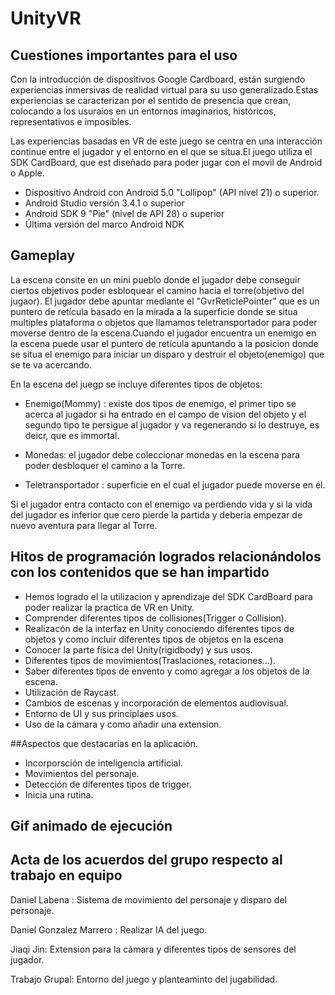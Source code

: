 # UnityVR

## Cuestiones importantes para el uso

Con la introducción de dispositivos Google Cardboard, están surgiendo experiencias inmersivas de realidad virtual para su uso generalizado.Estas experiencias se caracterizan por el sentido de presencia que crean, colocando a los usuraios en un entornos imaginarios, históricos, representativos e imposibles.

Las experiencias basadas en VR de este juego se centra en una interacción continue entre el jugador y el entorno en el que se situa.El juego utiliza el SDK CardBoard, que est diseñado para poder jugar con el movil de Android o Apple.

- Dispositivo Android con Android 5.0 "Lollipop" (API nivel 21) o superior.
- Android Studio versión 3.4.1 o superior
- Android SDK 9 "Pie" (nivel de API 28) o superior
- Última versión del marco Android NDK

## Gameplay 

La escena consite en un mini pueblo donde el jugador debe conseguir ciertos objetivos poder esbloquear el camino hacia el torre(objetivo del jugaor).
El jugador debe apuntar mediante el "GvrReticlePointer" que es un puntero de retícula basado en la mirada a la superficie donde se situa multiples plataforma o objetos que llamamos teletransportador para poder moverse dentro de la escena.Cuando el jugador encuentra un enemigo en la escena puede usar el puntero de retícula apuntando a la posicion donde se situa el enemigo para iniciar un disparo y destruir el objeto(enemigo) que se te va acercando.

En la escena del juegp se incluye diferentes tipos de objetos:

- Enemigo(Mommy) : existe dos tipos de enemigo, el primer tipo se acerca al jugador si ha entrado en el campo de vision del objeto y el segundo tipo te persigue al jugador y va regenerando si lo destruye, es deicr, que es immortal.

- Monedas: el jugador debe coleccionar monedas en la escena para poder desbloquer el camino a la Torre.

- Teletransportador : superficie en el cual el jugador puede moverse en él.

Si el jugador entra contacto con el enemigo va perdiendo vida y si la vida del jugador es inferior que cero pierde la partida y deberia empezar de nuevo aventura para llegar al Torre.

## Hitos de programación logrados relacionándolos con los contenidos que se han impartido
- Hemos logrado el la utilizacion y aprendizaje del SDK CardBoard para poder realizar la practica de VR en Unity.
- Comprender diferentes tipos de collisiones(Trigger o Collision).
- Realizacón de la interfaz en Unity conociendo diferentes tipos de objetos y como incluir diferentes tipos de objetos en la escena
- Conocer la parte física del Unity(rigidbody) y sus usos.
- Diferentes tipos de movimientos(Traslaciones, rotaciones...).
- Saber diferentes tipos de envento y como agregar a los objetos de la escena.
- Utilización de Raycast.
- Cambios de escenas y incorporación de elementos audiovisual.
- Entorno de UI y sus principlaes usos.
- Uso de la cámara y como añadir una extension.

##Aspectos que destacarías en la aplicación.
- Incorporsción de inteligencia artificial.
- Movimientos del personaje.
- Detección de diferentes tipos de trigger.
- Inicia una rutina.

## Gif animado de ejecución


## Acta de los acuerdos del grupo respecto al trabajo en equipo
Daniel Labena : Sistema de movimiento del personaje y disparo del personaje.

Daniel Gonzalez Marrero : Realizar IA del juego.

Jiaqi Jin: Extension para la cámara y diferentes tipos de sensores del jugador.

Trabajo Grupal: Entorno del juego y planteaminto del jugabilidad.

 
